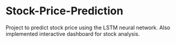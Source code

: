 # Stock-Price-Prediction
Project to predict stock price using the LSTM neural network.
Also implemented interactive dashboard for stock analysis.
